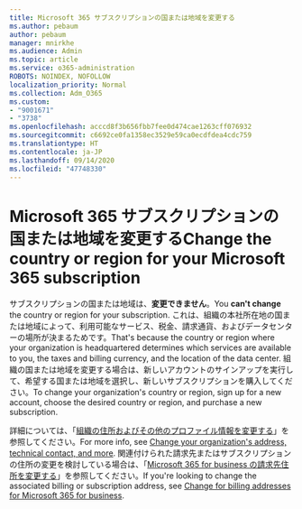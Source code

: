 ```yaml
---
title: Microsoft 365 サブスクリプションの国または地域を変更する
ms.author: pebaum
author: pebaum
manager: mnirkhe
ms.audience: Admin
ms.topic: article
ms.service: o365-administration
ROBOTS: NOINDEX, NOFOLLOW
localization_priority: Normal
ms.collection: Adm_O365
ms.custom:
- "9001671"
- "3738"
ms.openlocfilehash: acccd8f3b656fbb7fee0d474cae1263cff076932
ms.sourcegitcommit: c6692ce0fa1358ec3529e59ca0ecdfdea4cdc759
ms.translationtype: HT
ms.contentlocale: ja-JP
ms.lasthandoff: 09/14/2020
ms.locfileid: "47748330"
---
```

# <a name="change-the-country-or-region-for-your-microsoft-365-subscription"></a><span data-ttu-id="adc2b-102">Microsoft 365 サブスクリプションの国または地域を変更する</span><span class="sxs-lookup"><span data-stu-id="adc2b-102">Change the country or region for your Microsoft 365 subscription</span></span>

<span data-ttu-id="adc2b-103">サブスクリプションの国または地域は、**変更できません**。</span><span class="sxs-lookup"><span data-stu-id="adc2b-103">You **can't change** the country or region for your subscription.</span></span> <span data-ttu-id="adc2b-104">これは、組織の本社所在地の国または地域によって、利用可能なサービス、税金、請求通貨、およびデータセンターの場所が決まるためです。</span><span class="sxs-lookup"><span data-stu-id="adc2b-104">That's because the country or region where your organization is headquartered determines which services are available to you, the taxes and billing currency, and the location of the data center.</span></span> <span data-ttu-id="adc2b-105">組織の国または地域を変更する場合は、新しいアカウントのサインアップを実行して、希望する国または地域を選択し、新しいサブスクリプションを購入してください。</span><span class="sxs-lookup"><span data-stu-id="adc2b-105">To change your organization's country or region, sign up for a new account, choose the desired country or region, and purchase a new subscription.</span></span>

<span data-ttu-id="adc2b-106">詳細については、「[組織の住所およびその他のプロファイル情報を変更する](https://docs.microsoft.com/microsoft-365/admin/manage/change-address-contact-and-more?view=o365-worldwide)」を参照してください。</span><span class="sxs-lookup"><span data-stu-id="adc2b-106">For more info, see [Change your organization's address, technical contact, and more](https://docs.microsoft.com/microsoft-365/admin/manage/change-address-contact-and-more?view=o365-worldwide).</span></span> <span data-ttu-id="adc2b-107">関連付けられた請求先またはサブスクリプションの住所の変更を検討している場合は、「[Microsoft 365 for business の請求先住所を変更する](https://docs.microsoft.com/microsoft-365/commerce/billing-and-payments/change-your-billing-addresses?view=o365-worldwide)」を参照してください。</span><span class="sxs-lookup"><span data-stu-id="adc2b-107">If you're looking to change the associated billing or subscription address, see [Change for billing addresses for Microsoft 365 for business](https://docs.microsoft.com/microsoft-365/commerce/billing-and-payments/change-your-billing-addresses?view=o365-worldwide).</span></span> 
